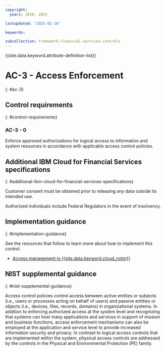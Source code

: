 ```yaml
---
copyright:
  years: 2020, 2025

lastupdated: "2025-02-26"

keywords:

subcollection: framework-financial-services-controls
---
```


{{site.data.keyword.attribute-definition-list}}

# AC-3 - Access Enforcement
{: #ac-3}

## Control requirements
{: #control-requirements}



### AC-3 - 0


Enforce approved authorizations for logical access to information and system resources in accordance with applicable access control policies.






## Additional IBM Cloud for Financial Services specifications
{: #additional-ibm-cloud-for-financial-services-specifications}

Customer consent must be obtained prior to releasing any data outside its intended use.

Authorized individuals include Federal Regulators in the event of insolvency.




## Implementation guidance
{: #implementation-guidance}

See the resources that follow to learn more about how to implement this control.


- [Access management in {{site.data.keyword.cloud_notm}}](/docs/framework-financial-services?topic=framework-financial-services-shared-account-access-management)






## NIST supplemental guidance
{: #nist-supplemental-guidance}

Access control policies control access between active entities or subjects (i.e., users or processes acting on behalf of users) and passive entities or objects (i.e., devices, files, records, domains) in organizational systems. In addition to enforcing authorized access at the system level and recognizing that systems can host many applications and services in support of mission and business functions, access enforcement mechanisms can also be employed at the application and service level to provide increased information security and privacy. In contrast to logical access controls that are implemented within the system, physical access controls are addressed by the controls in the Physical and Environmental Protection (PE) family.
